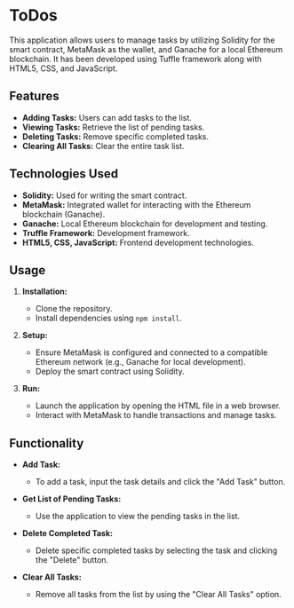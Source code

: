 # ToDos
This application allows users to manage tasks by utilizing Solidity for the smart contract, MetaMask as the wallet, and Ganache for a local Ethereum blockchain. It has been developed using Tuffle framework along with HTML5, CSS, and JavaScript.

## Features

- **Adding Tasks:** Users can add tasks to the list.
- **Viewing Tasks:** Retrieve the list of pending tasks.
- **Deleting Tasks:** Remove specific completed tasks.
- **Clearing All Tasks:** Clear the entire task list.

## Technologies Used

- **Solidity:** Used for writing the smart contract.
- **MetaMask:** Integrated wallet for interacting with the Ethereum blockchain (Ganache).
- **Ganache:** Local Ethereum blockchain for development and testing.
- **Truffle Framework:** Development framework.
- **HTML5, CSS, JavaScript:** Frontend development technologies.

## Usage

1. **Installation:**
   - Clone the repository.
   - Install dependencies using `npm install`.

2. **Setup:**
   - Ensure MetaMask is configured and connected to a compatible Ethereum network (e.g., Ganache for local development).
   - Deploy the smart contract using Solidity.

3. **Run:**
   - Launch the application by opening the HTML file in a web browser.
   - Interact with MetaMask to handle transactions and manage tasks.

## Functionality

- **Add Task:**
  - To add a task, input the task details and click the "Add Task" button.
  
- **Get List of Pending Tasks:**
  - Use the application to view the pending tasks in the list.

- **Delete Completed Task:**
  - Delete specific completed tasks by selecting the task and clicking the "Delete" button.

- **Clear All Tasks:**
  - Remove all tasks from the list by using the "Clear All Tasks" option.
    
